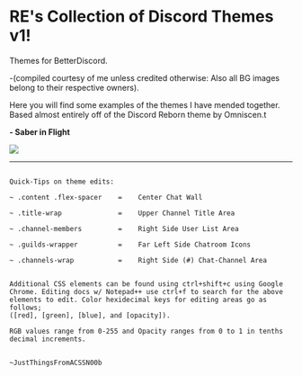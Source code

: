# RE's Collection of Discord Themes v1!


Themes for BetterDiscord. 

-(compiled courtesy of me unless credited otherwise: Also all BG images belong to their respective owners).

Here you will find some examples of the themes I have mended together. Based almost entirely off of the Discord Reborn theme by Omniscen.t


<b>- Saber in Flight</b>

![](http://i.imgur.com/Z3JITLV.png)



-------------------------------------------------------------------------------------------------------
~~~~~~~~~~~~~~~~~~~~~~~~~~~~~~~~~~~~~~~~~~~~~~~~~~~~~~~~~~~~~~~~~~~~~~~~~~~~~~~~~~~~~~~~~~~~~~~~~~~~~~~

Quick-Tips on theme edits:

~ .content .flex-spacer    =    Center Chat Wall

~ .title-wrap              =    Upper Channel Title Area

~ .channel-members         =    Right Side User List Area

~ .guilds-wrapper          =    Far Left Side Chatroom Icons

~ .channels-wrap           =    Right Side (#) Chat-Channel Area


Additional CSS elements can be found using ctrl+shift+c using Google Chrome. Editing docs w/ Notepad++ use ctrl+f to search for the above elements to edit. Color hexidecimal keys for editing areas go as follows; 
([red], [green], [blue], and [opacity]).

RGB values range from 0-255 and Opacity ranges from 0 to 1 in tenths decimal increments.


~JustThingsFromACSSN00b



